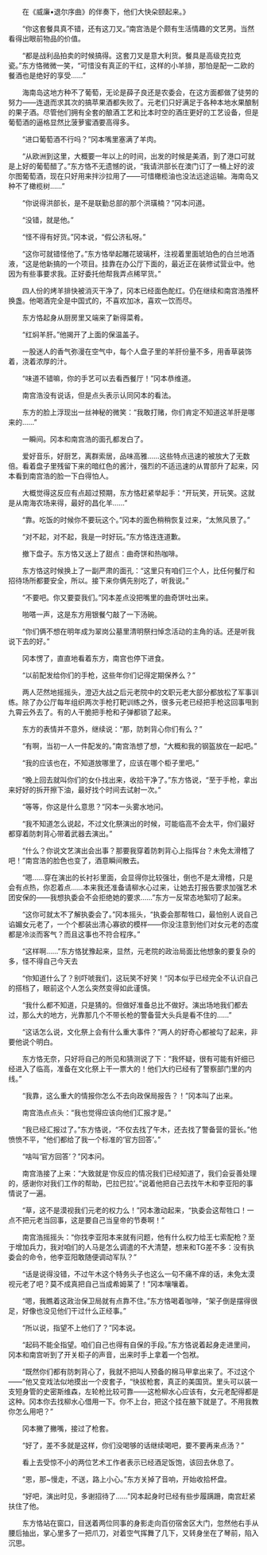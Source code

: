 　　在《威廉•退尔序曲》的伴奏下，他们大快朵颐起来。》

　　“你这套餐具真不错，还有这刀叉。”南宫浩是个颇有生活情趣的文艺男。当然看得出眼前物品的价值。

　　“都是战利品拍卖的时候搞得。这套刀叉是意大利货。餐具是高级克拉克瓷。”东方恪微微一笑，“可惜没有真正的干红，这样的小羊排，那怕是配一二欧的餐酒也是绝好的享受……”

　　海南岛这地方种不了葡萄，无论是薛子良还是农委会，在这方面都做了徒劳的努力——连退而求其次的搞苹果酒都失败了。元老们只好满足于各种本地水果酿制的果子酒。尽管他们拥有全套的酿酒工艺和比本时空的酒庄更好的工艺设备，但是葡萄酒的逼格显然比菠萝蜜酒要高得多。

　　“进口葡萄酒不行吗？”冈本嘴里塞满了羊肉。

　　“从欧洲到这里，大概要一年以上的时间，出发的时候是美酒，到了港口可就是上好的葡萄醋了。”东方恪不无遗憾的说，“我请洪部长在澳门订了一桶上好的波尔图葡萄酒，现在只好用来拌沙拉用了——可惜橄榄油也没法远途运输。海南岛又种不了橄榄树……”

　　“你说得洪部长，是不是联勤总部的那个洪璜楠？”冈本问道。

　　“没错，就是他。”

　　“怪不得有好货。”冈本说，“假公济私呀。”

　　“这你可就错怪他了。”东方恪举起雕花玻璃杯，注视着里面琥珀色的白兰地酒液，“这是他新搞的一个项目。挂靠在办公厅下面的，最近正在装修试营业中。他因为有些事要求我。正好委托他帮我弄点稀罕货。”

　　四人份的烤羊排快被消灭干净了，冈本已经面色酡红。仍在继续和南宫浩推杯换盏。他喝酒完全是中国式的，不喜欢加冰，喜欢一饮而尽。

　　东方恪起身从厨房里又端来了新得菜肴。

　　“红焖羊肝。”他揭开了上面的保温盖子。

　　一股迷人的香气弥漫在空气中，每个人盘子里的羊肝份量不多，用香草装饰着，浇着浓厚的汁。

　　“味道不错嘛，你的手艺可以去看西餐厅！”冈本恭维道。

　　南宫浩没有说话，但是点头表示认同冈本的看法。

　　东方的脸上浮现出一丝神秘的微笑：“我敢打赌，你们肯定不知道这羊肝是哪来的……”

　　一瞬间。冈本和南宫浩的面孔都发白了。

　　爱好音乐，好厨艺，离群索居，品味高雅……这些特点迅速的被放大了无数倍。看着盘子里残留下来的暗红色的酱汁，强烈的不适迅速的从胃部升了起来，冈本看到南宫浩的脸一下白得怕人。

　　大概觉得这反应有点超过预期，东方恪赶紧举起手：“开玩笑，开玩笑。这就是从南海农场来得，最好的昌化羊……”

　　“靠。吃饭的时候你不要玩这个。”冈本的面色稍稍恢复过来，“太煞风景了。”

　　“对不起，对不起，我是一时好玩。”东方恪连连道歉。

　　撤下盘子。东方恪又送上了甜点：曲奇饼和热咖啡。

　　东方恪这时候换上了一副严肃的面孔：“这里只有咱们三个人，比任何餐厅和招待场所都要安全，所以。接下来你俩先别吃了，听我说。”

　　“不要吧。你又要耍我们。”冈本差点没把嘴里的曲奇饼吐出来。

　　啪嗒一声，这是东方用银餐勺敲了一下汤碗。

　　“你们俩不想在明年成为翠岗公墓里清明祭扫悼念活动的主角的话。还是听我说下去的好。”

　　冈本愣了，直直地看着东方，南宫也停下进食。

　　“以前配发给你们的手枪，这些年你们记得定期保养么？”

　　两人茫然地摇摇头，澄迈大战之后元老院中的文职元老大部分都放松了军事训练。除了办公厅每年组织两次手枪打靶训练之外，很多元老已经把手枪这回事甩到九霄云外去了。有的人干脆把手枪和子弹都锁了起来。

　　东方的表情并不意外，继续说：“那，防刺背心你们有么？”

　　“有啊，当初一人一件配发的。”南宫浩想了想，“大概和我的钢盔放在一起吧。”

　　“我的应该也在，不知道放哪里了，应该在哪个柜子里吧。”

　　“晚上回去就叫你们的女仆找出来，收拾干净了。”东方恪说，“至于手枪，拿出来好好的拆开擦下油，最好找个时间去试射一次。”

　　“等等，你这是什么意思？”冈本一头雾水地问。

　　“我不知道怎么说起，不过文化祭演出的时候，可能临高不会太平，你们最好都穿着防刺背心带着武器去演出。”

　　“什么？你说文艺演出会出事？那要我穿着防刺背心上指挥台？未免太滑稽了吧！”南宫浩的脸色也变了，酒意瞬间散去。

　　“嗯……穿在演出的长衬衫里面，会显得你比较强壮，倒也不是太滑稽，只是会有点热，你忍着点……本来我还准备请柳水心过来，让她去打报告要求加强艺术团安保的——我想执委会不会拒绝她的要求……”东方一反常态地絮叨了起来。

　　“这你可就太不了解执委会了。”冈本摇头，“执委会那帮牲口，最怕别人说自己谄媚女元老了，一个个都装出清心寡欲的模样——你没注意到他们对女元老的态度都是冷淡而客气？而且这事也不符合程序。”

　　“这样啊……”东方恪犹豫起来，显然，元老院的政治局面比他想象的要复杂的多，怪不得自己今天去

　　“你知道什么了？别吓唬我们，这玩笑不好笑！”冈本似乎已经完全不认识自己的搭档了，眼前这个人怎么突然变得如此谨慎。

　　“我什么都不知道，只是猜的。但做好准备总比不做好。演出场地我们都去过，那么大的地方，光靠那几个不带长枪的警备营大头兵是看不住的……”

　　“这话怎么说，文化祭上会有什么重大事件？”两人的好奇心都被勾了起来，非要他说个明白。

　　东方恪无奈，只好将自己的所见和猜测说了下：“我怀疑，很有可能有奸细已经进入了临高，准备在文化祭上干一票大的！他们大约已经有了警察部门里的内线。”

　　“我靠，这么重大的情报你怎么不去向政保局报告？！”冈本叫了出来。

　　南宫浩点点头：“我也觉得应该向他们汇报才是。”

　　“我已经汇报过了。”东方恪说，“不仅去找了午木，还去找了警备营的营长。”他愤愤不平，“他们都给了我一个标准的‘官方回答’。”

　　“啥叫‘官方回答’？”冈本问。

　　南宫浩接了上来：“大致就是‘你反应的情况我们已经知道了，我们会妥善处理的，感谢你对我们工作的帮助，巴拉巴拉’。”说着他把自己去找午木和李亚阳的事情说了一遍。

　　“草，这不是漠视我们元老的权力么！”冈本激动起来，“执委会这帮牲口！一点不把元老当回事，这是要自己当皇帝的节奏啊！”

　　南宫浩摇摇头：“你找李亚阳本来就有问题，他有什么权力给王七索配枪？至于增加兵力，我对咱们的人马是怎么调遣的不大清楚，想来和TG差不多：没有执委会的命令，他李亚阳敢随便调动军队？”

　　“话是说得没错，不过午木这个特务头子也这么一句不痛不痒的话，未免太漠视元老了吧？莫不成真把自己当成希姆莱了！”冈本嚷嚷着。

　　“嗯，我瞧着这政治保卫局就有点靠不住。”东方恪喝着咖啡，“架子倒是摆得很足，好像也没见他们干过什么正经事。”

　　“所以说，指望不上他们了？”冈本说。

　　“起码不能全指望。咱们自己也得有自保的手段。”东方恪说着起身走进里间，冈本和南宫听到了开关柜子的声音，出来时手上拿着一个包袱。

　　“既然你们都有防刺背心了，我就不把叫人预备的棉马甲拿出来了。不过这个——”他又变戏法似地摸出一个皮套子，“快拔枪套，真正的美国货。里头可以装一支短身管的史密斯维森，左轮枪比较可靠——这枪柳水心应该有，女元老配得都是这种。冈本你去找柳水心借用一下。你不上台，把这个挂在腋下就是了。不用我教你怎么用吧？”

　　冈本撇了撇嘴，接过了枪套。

　　“好了，差不多就是这样，你们没喝够的话继续喝吧，要不要再来点汤？”

　　看上去受惊不小的两位艺术工作者表示已经酒足饭饱，该回去休息了。

　　“恩，那~慢走，不送，路上小心。”东方关掉了音响，开始收拾杯盘。

　　“好吧，演出时见，多谢招待了……”冈本起身时已经有些步履蹒跚，南宫赶紧扶住了他。

　　东方恪站在窗口，目送着两位同事的身影走向百仞宿舍区大门，忽然他右手从腰后抽出，掌心里多了一把爪刀，对着空气挥舞了几下，又转身坐在了琴前，陷入沉思。

